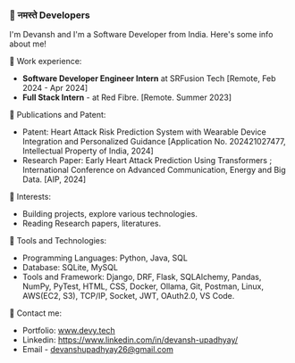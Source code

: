 <!-- ### 👋 नमस्ते Developers, This is Devansh Upadhyay -->
<!-- <p align="center"><img src="https://i.ibb.co/S3FwFX7/Developer.jpg" alt="Developer" border="0"></p> -->
<!-- As a Aspiring Software Developer from India, I am deeply committed to using technology to solve complex problems. My academic and recreational projects are where I try to apply my knowledge. I spend all of my time learning, researching, reading books, and exercising (mainly gym and cricket). I also do freelancing sometimes. My freelancing projects mostly includes Web Development and Machine Learning Models. Currently learning DevOps and MLOps.  -->
<!-- 
<img align='right' src='https://user-images.githubusercontent.com/5713670/87202985-820dcb80-c2b6-11ea-9f56-7ec461c497c3.gif' width='200"'> -->
<!-- 
### 🚀 Languages and Tools
<img src="https://img.shields.io/badge/-C%20&%20C++-659ad2?style=flat&logo=c%2B%2B&logoColor=ffffff"> <img src="https://img.shields.io/badge/-Java 17-06305b?style=flat&logo=java&logoColor=white"> <img src="https://img.shields.io/badge/-Python%203-black?style=flat&logo=python&logoColor=white"> <br/>
<img src="https://img.shields.io/badge/-JavaScript-black?style=flat&logo=javascript&logoColor=eed718"> <img src="https://img.shields.io/badge/%20-SQL-blue"> <img src="https://img.shields.io/badge/Spring Boot-c0ffee"><br/> <img src="https://img.shields.io/badge/Django-266d57"> <img src="https://img.shields.io/badge/Flask-645C77"> <img src="https://img.shields.io/badge/NoSQL-DF927D"><br/> <img src="https://img.shields.io/badge/PyTorch-EB255E"> <img src="https://img.shields.io/badge/Generative AI-C63DBE"> -->

<!-- ### 🤖 GitHub Stats

<!-- <p><img align="center" src="https://github-readme-streak-stats.herokuapp.com/?user=devanshupadhyay26&" alt="devanshupadhyay26" /></p>-->
<!-- <p>&nbsp;<img align="center" src="https://github-readme-stats.vercel.app/api?username=devanshupadhyay26&show_icons=true&locale=en" alt="devanshupadhyay26" /></p> -->


### 👋 नमस्ते Developers

I'm Devansh and I'm a Software Developer from India. Here's some info about me!

🌱  Work experience: <br>
- **Software Developer Engineer Intern** at SRFusion Tech [Remote, Feb 2024 - Apr 2024]
- **Full Stack Intern** - at Red Fibre. [Remote. Summer 2023]

🌱 Publications and Patent:
- Patent: Heart Attack Risk Prediction System with Wearable Device Integration and Personalized Guidance [Application No. 202421027477, Intellectual Property of India, 2024]
- Research Paper: Early Heart Attack Prediction Using Transformers ; International Conference on Advanced Communication, Energy and Big Data. [AIP, 2024]

🌱 Interests:
- Building projects, explore various technologies.
- Reading Research papers, literatures.

🌱 Tools and Technologies:
- Programming Languages: Python, Java, SQL
- Database: SQLite, MySQL
- Tools and Framework: Django, DRF, Flask, SQLAlchemy, Pandas, NumPy, PyTest, HTML, CSS, Docker, Ollama, Git, Postman, Linux, AWS(EC2, S3), TCP/IP, Socket, JWT, OAuth2.0, VS Code.

🌱 Contact me:
- Portfolio: www.devy.tech
- Linkedin: https://www.linkedin.com/in/devansh-upadhyay/
- Email - devanshupadhyay26@gmail.com
<!--|  <a href="https://github.com/DevanshUpadhyay26"><img src="https://github.com/rkasale28/rkasale28/blob/master/icons/engineer.png" width="150px" height="150px" /></a> |
|:---------------------------------------------------------------------------------------------------------------------------------------: |
|✉️ *devanshupadhyay26@gmail.com*|
|<a href="https://www.devy.tech/"><img src="https://github.com/rkasale28/rkasale28/blob/master/icons/icons8-website-96.png" width="32px" height="32px"></a> &nbsp; &nbsp; <a href="https://www.linkedin.com/in/devansh-upadhyay/"><img src="https://i.ibb.co/Kx2GSrT/linkedin.png" width="32px" height="32px"></a> &nbsp; &nbsp; <a href="https://twitter.com/___Devansh___"><img src="https://img.icons8.com/color/344/twitter--v1.png" width="32px" height="32px"></a> &nbsp; &nbsp; <a href="https://devanshupadhyay01.medium.com/"><img src="https://img.icons8.com/?size=100&id=sIQ7pEkjnEJW&format=png&color=000000" width="32px" height="32px"></a> &nbsp; &nbsp; |
<p align="left"></p> -->
<!--
**Fryingpannn/Fryingpannn** is a ✨ _special_ ✨ repository because its `README.md` (this file) appears on your GitHub profile.

Here are some ideas to get you started:

- 🔭 I’m currently working on ...
- 🌱 I’m currently learning ...
- 👯 I’m looking to collaborate on ...
- 🤔 I’m looking for help with ...
- 💬 Ask me about ...
- 📫 How to reach me: ...
- 😄 Pronouns: ...
- ⚡ Fun fact: ...
-->
